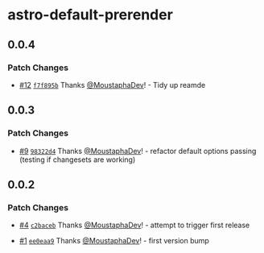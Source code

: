 # astro-default-prerender

## 0.0.4

### Patch Changes

- [#12](https://github.com/MoustaphaDev/astro-default-prerender/pull/12) [`f7f895b`](https://github.com/MoustaphaDev/astro-default-prerender/commit/f7f895b4d7f0ca5c2cecb2d7235b9d834b9f480a) Thanks [@MoustaphaDev](https://github.com/MoustaphaDev)! - Tidy up reamde

## 0.0.3

### Patch Changes

- [#9](https://github.com/MoustaphaDev/astro-default-prerender/pull/9) [`98322d4`](https://github.com/MoustaphaDev/astro-default-prerender/commit/98322d4b70601139cd121c19d61fc7d5925334f5) Thanks [@MoustaphaDev](https://github.com/MoustaphaDev)! - refactor default options passing (testing if changesets are working)

## 0.0.2

### Patch Changes

- [#4](https://github.com/MoustaphaDev/astro-default-prerender/pull/4) [`c2baceb`](https://github.com/MoustaphaDev/astro-default-prerender/commit/c2baceb22f54f01e6ccb38b6517e4fc7e0ef35de) Thanks [@MoustaphaDev](https://github.com/MoustaphaDev)! - attempt to trigger first release

- [#1](https://github.com/MoustaphaDev/astro-default-prerender/pull/1) [`ee0eaa9`](https://github.com/MoustaphaDev/astro-default-prerender/commit/ee0eaa9c1d70ddf97b1bb5793ecc7d52fb7f7254) Thanks [@MoustaphaDev](https://github.com/MoustaphaDev)! - first version bump
